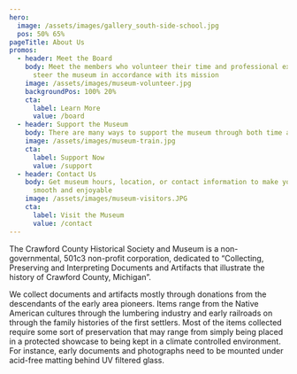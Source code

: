 ```yaml
---
hero: 
  image: /assets/images/gallery_south-side-school.jpg
  pos: 50% 65%
pageTitle: About Us
promos:
  - header: Meet the Board
    body: Meet the members who volunteer their time and professional expertise to
      steer the museum in accordance with its mission
    image: /assets/images/museum-volunteer.jpg
    backgroundPos: 100% 20%
    cta:
      label: Learn More
      value: /board
  - header: Support the Museum
    body: There are many ways to support the museum through both time and funding
    image: /assets/images/museum-train.jpg
    cta:
      label: Support Now
      value: /support
  - header: Contact Us
    body: Get museum hours, location, or contact information to make your visit
      smooth and enjoyable
    image: /assets/images/museum-visitors.JPG
    cta:
      label: Visit the Museum
      value: /contact
---
```

The Crawford County Historical Society and Museum is a non-governmental, 501c3 non-profit corporation, dedicated to “Collecting, Preserving and Interpreting Documents and Artifacts that illustrate the history of Crawford County, Michigan”.

We collect documents and artifacts mostly through donations from the descendants of the early area pioneers. Items range from the Native American cultures through the lumbering industry and early railroads on through the family histories of the first settlers. Most of the items collected require some sort of preservation that may range from simply being placed in a protected showcase to being kept in a climate controlled environment. For instance, early documents and photographs need to be mounted under acid-free matting behind UV filtered glass.
